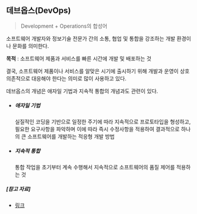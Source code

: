 ## 데브옵스(DevOps)



> Development + Operations의 합성어

소프트웨어 개발자와 정보기술 전문가 간의 소통, 협업 및 통합을 강조하는 개발 환경이나 문화를 의미한다.



**목적** : 소프트웨어 제품과 서비스를 빠른 시간에 개발 및 배포하는 것



결국, 소프트웨어 제품이나 서비스를 알맞은 시기에 출시하기 위해 개발과 운영이 상호 의존적으로 대응해야 한다는 의미로 많이 사용하고 있다.





데브옵스의 개념은 애자일 기법과 지속적 통합의 개념과도 관련이 있다.

- ##### 애자일 기법

  실질적인 코딩을 기반으로 일정한 주기에 따라 지속적으로 프로토타입을 형성하고, 필요한 요구사항을 파악하며 이에 따라 즉시 수정사항을 적용하여 결과적으로 하나의 큰 소프트웨어를 개발하는 적응형 개발 방법

- ##### 지속적 통합

  통합 작업을 초기부터 계속 수행해서 지속적으로 소프트웨어의 품질 제어를 적용하는 것





##### [참고 자료]

- [링크](https://post.naver.com/viewer/postView.nhn?volumeNo=16319612&memberNo=202219)